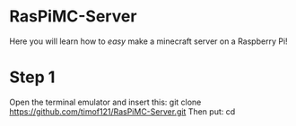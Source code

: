 # RasPiMC-Server
Here you will learn how to *easy* make a minecraft server on a Raspberry Pi!

# Step 1
Open the terminal emulator and insert this: git clone https://github.com/timof121/RasPiMC-Server.git
Then put: cd 
